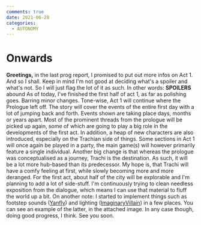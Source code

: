 ```yaml
---
comments: true
date: 2021-06-28
categories:
  - AUTONOMY
---
```


# Onwards

**Greetings,**
in the last prog report, I promised to put out more infos on Act 1. And so I shall.
Keep in mind I'm not good at deciding what's a spoiler and what's not. So I will just flag the lot of it as such.
In other words: **SPOILERS** abound
As of today, I've finished the first half of act 1, as far as polishing goes. Barring minor changes.
Tone-wise, Act 1 will continue where the Prologue left off. The story will cover the events of the entire first day with a lot of jumping back and forth. Events shown are taking place days, months or years apart.
Most of the prominent threads from the prologue will be picked up again, some of which are going to play a big role in the developments of the first act. In addition, a heap of new characters are also introduced, especially on the Trachian side of things.
Some sections in Act 1 will once again be played in a party, the main game(s) will however primarily feature a single individual.
Another big change is that whereas the prologue was conceptualised as a journey, Trachi is the destination. As such, it will be a lot more hub-based than its predecessor. My hope is, that Trachi will have a comfy feeling at first, while slowly becoming more and more deranged.
For the first act, about half of the city will be explorable and I'm planning to add a lot of side-stuff. I'm continuously trying to clean needless exposition from the dialogue, which means I can use that material to fluff the world up a bit.
On another note: I started to implement things such as footstep sounds ([Yanfly](http://yanfly.moe/)) and lighting ([ImaginaryVillain](https://forums.rpgmakerweb.com/index.php?members/imaginaryvillain.143605/)) in a few places. You can see an example of the latter, in the attached image.
In any case though, doing good progress, I think.
See you soon.

